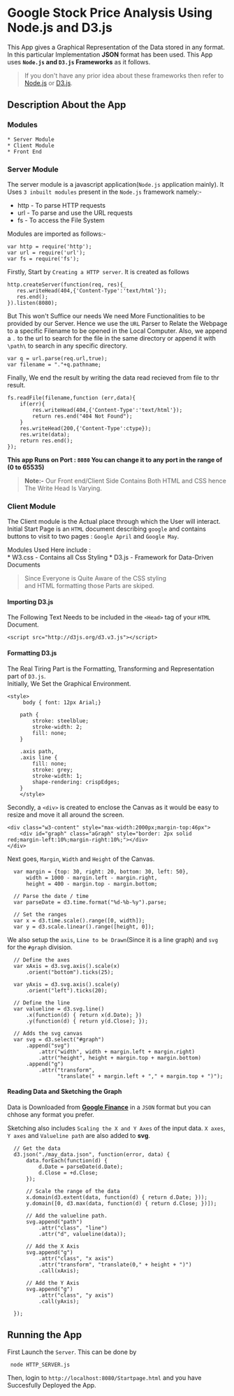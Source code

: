 # Google Stock Price Analysis Using Node.js and D3.js

This App gives a Graphical Representation of the Data stored in any format. In this particular Implementation **JSON** format has been   used. This App uses **`Node.js` and `D3.js` Frameworks** as it follows.

> If you don't have any prior idea about these frameworks then refer to [Node.js](https://nodejs.org/en/) or [D3.js](https://d3js.org/).

## Description About the App

### Modules
    * Server Module
    * Client Module
    * Front End

### Server Module
  The server module is a javascript application(`Node.js` application mainly). It Uses `3 inbuilt modules` present in the `Node.js` framework namely:-  
  
   * http - To parse HTTP requests  
   * url - To parse and use the URL requests  
   * fs - To access the File System    
  
Modules are imported as follows:-
    
    var http = require('http');
    var url = require('url');
    var fs = require('fs');

Firstly, Start by `Creating a HTTP server`. It is created as follows  

    http.createServer(function(req, res){_    
       res.writeHead(404,{'Content-Type':'text/html'});  
       res.end();  
    }).listen(8080);  

But This won't Suffice our needs We need More Functionalities to be provided by our Server. Hence we use the `URL` Parser to Relate the Webpage to a specific Filename to be opened in the Local Computer. Also, we append a `.` to the url to search for the file in the same directory or append it with `\path\` to search in any specific directory.

    var q = url.parse(req.url,true);
    var filename = "."+q.pathname;

Finally, We end the result by writing the data read recieved from file to thr result.

    fs.readFile(filename,function (err,data){
        if(err){
            res.writeHead(404,{'Content-Type':'text/html'});
            return res.end("404 Not Found");
        }
        res.writeHead(200,{'Content-Type':ctype});
        res.write(data);
        return res.end();
    });
**This app Runs on Port : `8080` You can change it to any port in the range of (0 to 65535)**
> **Note:-** Our Front end/Client Side Contains Both HTML and CSS hence The Write Head Is Varying.  

### Client Module

The Client module is the Actual place through which the User will interact. Initial Start Page is an `HTML` document describing `google` and contains buttons to visit to two pages : `Google April` and `Google May`.

Modules Used Here include :    
    * W3.css - Contains all Css Styling
    * D3.js - Framework for Data-Driven Documents   

> Since Everyone is Quite Aware of the CSS styling   
> and HTML formatting those Parts are skiped.

#### Importing D3.js
The Following Text Needs to be included in the `<Head>` tag of your `HTML` Document.
    
    <script src="http://d3js.org/d3.v3.js"></script>
    
#### Formatting D3.js
The Real Tiring Part is the Formatting, Transforming and Representation part of `D3.js`.   
Initially, We Set the Graphical Environment. 

    <style>
         body { font: 12px Arial;}

        path { 
            stroke: steelblue;
            stroke-width: 2;
            fill: none;
        }

        .axis path,
        .axis line {
            fill: none;
            stroke: grey;
            stroke-width: 1;
            shape-rendering: crispEdges;
        }
        </style>

Secondly, a `<div>` is created to enclose the Canvas as it would be easy to resize and move it all around the screen.

    <div class="w3-content" style="max-width:2000px;margin-top:46px">
        <div id="graph" class="aGraph" style="border: 2px solid red;margin-left:10%;margin-right:10%;"></div>
    </div>

Next goes, `Margin`, `Width` and `Height` of the Canvas. 

      var margin = {top: 30, right: 20, bottom: 30, left: 50},
          width = 1000 - margin.left - margin.right,
          height = 400 - margin.top - margin.bottom;

      // Parse the date / time
      var parseDate = d3.time.format("%d-%b-%y").parse;

      // Set the ranges
      var x = d3.time.scale().range([0, width]);
      var y = d3.scale.linear().range([height, 0]);

We also setup the `axis`, `Line to be Drawn`(Since it is a line graph) and `svg` for the `#graph` division.

      // Define the axes
      var xAxis = d3.svg.axis().scale(x)
          .orient("bottom").ticks(25);

      var yAxis = d3.svg.axis().scale(y)
          .orient("left").ticks(20);

      // Define the line
      var valueline = d3.svg.line()
          .x(function(d) { return x(d.Date); })
          .y(function(d) { return y(d.Close); });

      // Adds the svg canvas
      var svg = d3.select("#graph")
          .append("svg")
              .attr("width", width + margin.left + margin.right)
              .attr("height", height + margin.top + margin.bottom)
          .append("g")
              .attr("transform", 
                    "translate(" + margin.left + "," + margin.top + ")");

#### Reading Data and Sketching the Graph
 Data is Downloaded from **[Google Finance](https://www.google.com/finance?q=nasdaq:goog)** in a `JSON` format but you can chhose any format you prefer.
 
 Sketching also includes `Scaling the X and Y Axes` of the input data. `X axes`, `Y axes` and `Valueline path` are also added to **svg**.
 
      // Get the data
      d3.json("./may_data.json", function(error, data) {
          data.forEach(function(d) {
              d.Date = parseDate(d.Date);
              d.Close = +d.Close;
          });

          // Scale the range of the data
          x.domain(d3.extent(data, function(d) { return d.Date; }));
          y.domain([0, d3.max(data, function(d) { return d.Close; })]);

          // Add the valueline path.
          svg.append("path")
              .attr("class", "line")
              .attr("d", valueline(data));

          // Add the X Axis
          svg.append("g")
              .attr("class", "x axis")
              .attr("transform", "translate(0," + height + ")")
              .call(xAxis);

          // Add the Y Axis
          svg.append("g")
              .attr("class", "y axis")
              .call(yAxis);

      });

 ## Running the App
 First Launch the `Server`. This can be done by 
 
     node HTTP_SERVER.js
 Then, login to `http://localhost:8080/Startpage.html` and you have Succesfully Deployed the App.
 
